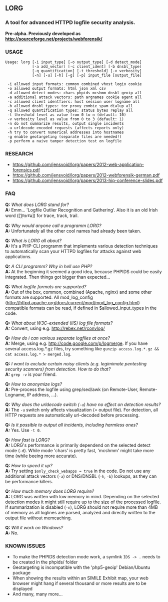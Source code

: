 ## LORG
### A tool for advanced HTTPD logfile security analysis.
**Pre-alpha. Previously developed as http://sourceforge.net/projects/webforensik/**

### USAGE
```
Usage: lorg [-i input_type] [-o output_type] [-d detect_mode]
            [-a add_vector] [-c client_ident] [-b dnsbl_type]
            [-q quantification] [-t threshold] [-v verbosity]
            [-n] [-u] [-h] [-g] [-p] input_file [output_file]

 -i allowed input formats: common combined vhost logio cookie
 -o allowed output formats: html json xml csv
 -d allowed detect modes: chars phpids mcshmm dnsbl geoip all
 -a additional attack vectors: path argnames cookie agent all
 -c allowed client identfiers: host session user logname all
 -b allowed dnsbl types: tor proxy zombie spam dialup all
 -q allowed quantification types: status bytes replay all
 -t threshold level as value from 0 to n (default: 10)
 -v verbosity level as value from 0 to 3 (default: 1)
 -n do not summarize results, output single incidents
 -u urldecode encoded requests (affects reports only)
 -h try to convert numerical addresses into hostnames
 -g enable geotargeting (separate files are needed!)
 -p perform a naive tamper detection test on logfile

```

### RESEARCH

* <https://github.com/jensvoid/lorg/papers/2012-web-application-forensics.pdf>
* <https://github.com/jensvoid/lorg/papers/2012-webforensik-german.pdf>
* <https://github.com/jensvoid/lorg/papers/2013-hip-conference-slides.pdf>

### FAQ

**Q:** _What does LORG stand for?_  
**A:** Emm... 'Logfile Outlier Recognition and Gathering'. Also it is an old Irish word ([ˈl̪ˠɔɾˠə]) for trace, track, trail.

**Q:** _Why would anyone call a programm LORG?_  
**A:** Unfortunately all the other cool names had already been taken.

**Q:** _What is LORG all about?_  
**A:** It's a PHP-CLI programm that implements various detection techniques to automatically scan your HTTPD logfiles for attacks against web applications.

**Q:** _A CLI programm? Why in hell use PHP?_  
**A:** At the beginning it seemed a good idea, because PHPIDS could be easily integrated. Then things got bigger than expected...

**Q:** _What logfile formats are supported?_  
**A:** Out of the box, common, combined (Apache, nginx) and some other formats are supported. All mod_log_config (http://httpd.apache.org/docs/current/mod/mod_log_config.html) compatible formats can be read, if defined in $allowed_input_types in the code.

**Q:** _What about W3C-extended (IIS) log file formats?_  
**A:** Convert, using e.g. http://rebex.net/rconvlog/

**Q:** _How do i can various separate logfiles at once?_  
**A:** Merge, using e.g. http://code.google.com/p/logmerge. If you have several access.log.*.gz files, try something like `gunzip access.log.*.gz && cat access.log.* > merged.log`.

**Q:** _I want to exclude certain noisy clients (e.g. legimimate pentesting security scanners) from detection. How to do that?_  
**A:** `grep -v` is your friend.

**Q:** _How to anonymize logs?_  
**A:** Pre-process the logfile using grep/sed/awk (on Remote-User, Remote-Logname, IP address, ...).

**Q:** _Why does the urldecode switch (`-u`) have no effect on detection results?_  
**A:** The `-u` switch only affects visualization (= output file). For detection, all HTTP requests are automatically url-decoded before processing.

**Q:** _Is it possible to output *all* incidents, including harmless ones?_  
**A:** Yes. Use `-t 0`.

**Q:** _How fast is LORG?_  
**A:** LORG's performance is primarily dependend on the selected detect mode (`-d`). While mode 'chars' is pretty fast, 'mcshmm' might take more time (while beeing more accurate).

**Q:** _How to speed it up?_  
**A:** Try setting `$only_check_webapps = true` in the code. Do not use any additional attack vectors (`-a`) or DNS/DNSBL (`-h`, `-b`) lookups, as they can be performance killers.

**Q:** _How much memory does LORG require?_  
**A:** LORG was written with low memory in mind. Depending on the selected detection modes it might still require up to the size of the processed logfile. If summarization is disabled (`-n`), LORG should not require more than 4MB of memory as all loglines are parsed, analyzed and directly written to the output file without memcaching.

**Q:** _Will it work on Windows?_  
**A:** No.


### KNOWN ISSUES

* To make the PHPIDS detection mode work, a symlink `IDS -> .` needs to be created in the phpids/ folder
* Geotargeting is incompatible with the 'php5-geoip' Debian/Ubuntu package
* When showing the results within an SIMILE Exhibit map, your web browser might hang if several thousand or more results are to be displayed
* And many, many more...

